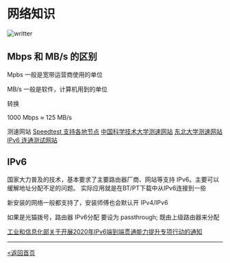 # 网络知识
![writter](https://img.shields.io/badge/%E4%BD%9C%E8%80%85-zwiss%20cai-brightgreen)
## Mbps 和 MB/s 的区别
Mpbs 一般是宽带运营商使用的单位

MB/s 一般是软件，计算机用到的单位

转换

1000 Mbps ≈ 125 MB/s

测速网站
[Speedtest 支持各地节点](https://www.speedtest.cn/)
[中国科学技术大学测速网站](http://test.ustc.edu.cn/speedtest/)
[东北大学测速网站](http://speed.neu6.edu.cn/)
[IPv6 连通测试网站](http://ds.test-ipv6.com/)

## IPv6
国家大力普及的技术，基本要求了主要路由器厂商、网站等支持 IPv6。主要可以缓解地址分配不足的问题。
实际应用就是在BT/PT下载中从IPv6连接到一些

新安装的网络一般都支持了，安装师傅也会默认开 IPv4/IPv6

如果是光猫拨号，路由器 IPv6分配 要设为 passthrough; 既由上级路由器来分配

[工业和信息化部关于开展2020年IPv6端到端贯通能力提升专项行动的通知](http://www.miit.gov.cn/n1146295/n1652858/n1652930/n3757020/c7830841/content.html)

---
[<返回首页](/README.md)
